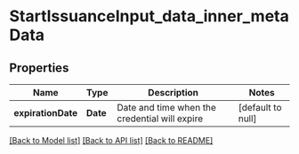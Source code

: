 # StartIssuanceInput_data_inner_metaData

## Properties

| Name               | Type     | Description                                   | Notes             |
| ------------------ | -------- | --------------------------------------------- | ----------------- |
| **expirationDate** | **Date** | Date and time when the credential will expire | [default to null] |

[[Back to Model list]](../README.md#documentation-for-models) [[Back to API list]](../README.md#documentation-for-api-endpoints) [[Back to README]](../README.md)

